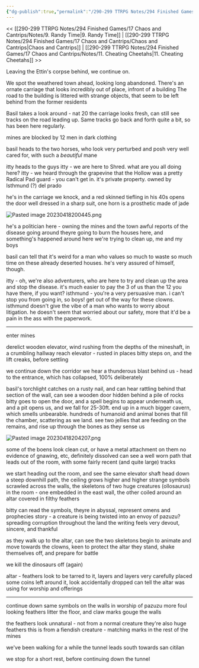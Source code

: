 ```yaml
---
{"dg-publish":true,"permalink":"/290-299 TTRPG Notes/294 Finished Games/17 Chaos and Cantrips/Notes/10. Scaring Skeletons/"}
---
```



<< [[290-299 TTRPG Notes/294 Finished Games/17 Chaos and Cantrips/Notes/9. Randy Time\|9. Randy Time]] | [[290-299 TTRPG Notes/294 Finished Games/17 Chaos and Cantrips/Chaos and Cantrips\|Chaos and Cantrips]] | [[290-299 TTRPG Notes/294 Finished Games/17 Chaos and Cantrips/Notes/11. Cheating Cheetahs\|11. Cheating Cheetahs]] >>

Leaving the Ettin's corpse behind, we continue on.

We spot the weathered town ahead, looking long abandoned.
There's an ornate carriage that looks incredibly out of place, infront of a building
The road to the building is littered with strange objects, that seem to be left behind from the former residents

Basil takes a look around - nat 20
the carriage looks fresh, can still see tracks on the road leading up.
Same tracks go back and forth quite a bit, so has been here regularly.

mines are blocked by 12 men in dark clothing

basil heads to the two horses, who look very perturbed and posh
very well cared for, with such a _beautiful_ mane

itty heads to the guys
itty - we are here to Shred. what are you all doing here?
itty - we heard through the grapevine that the Hollow was a pretty Radical Pad
guard - you can't get in. it's private property. owned by Isthmund (?) del prado

he's in the carriage
we knock, and a red skinned tiefling in his 40s opens the door
well dressed in a sharp suit, one horn is a prosthetic made of jade

![Pasted image 20230418200445.png](/img/user/290-299%20TTRPG%20Notes/294%20Finished%20Games/17%20Chaos%20and%20Cantrips/Notes/Pasted%20image%2020230418200445.png)

he's a politician here - owning the mines and the town
awful reports of the disease going around
theyre going to burn the houses here, and something's happened around here
we're trying to clean up, me and my boys

basil can tell that it's weird for a man who values so much to waste so much time on these already deserted houses. he's very assured of himself, though.

itty - oh, we're also adventurers, who are here to try and clean up the area and stop the disease. it's much easier to pay the 3 of us than the 12 you have there, if you want?
isthmund - you're a very persuasive man. i can't stop you from going in, so boys! get out of the way for these clowns.
isthmund doesn't give the vibe of a man who wants to worry about litigation. he doesn't seem that worried about our safety, more that it'd be a pain in the ass with the paperwork.

---

enter mines

derelict wooden elevator, wind rushing from the depths of the mineshaft, in a crumbling hallway
reach elevator - rusted in places
bitty steps on, and the lift creaks, before settling

we continue down the corridor
we hear a thunderous blast behind us - head to the entrance, which has collapsed, 100% deliberately

basil's torchlight catches on a rusty nail, and can hear rattling behind that section of the wall, can see a wooden door hidden behind a pile of rocks
bitty goes to open the door, and a spell begins to appear underneath us, and a pit opens us, and we fall for 25-30ft. 
end up in a much bigger cavern, which smells unbearable. hundreds of humanoid and animal bones that fill the chamber, scattering as we land.
see two jellies that are feeding on the remains, and rise up through the bones as they sense us

![Pasted image 20230418204207.png](/img/user/290-299%20TTRPG%20Notes/294%20Finished%20Games/17%20Chaos%20and%20Cantrips/Notes/Pasted%20image%2020230418204207.png)

some of the boens look clean cut, or have a metal attachment on them
no evidence of gnawing, etc, definitely dissolved
can see a well worn path that leads out of the room, with some fairly recent (and quite large) tracks

we start heading out the room, and see the same elevator shaft
head down a steep downhill path, the ceiling grows higher and higher
strange symbols scrawled across the walls, the skeletons of two huge creatures (ollosaurus) in the room - one embedded in the east wall, the other coiled around an altar covered in filthy feathers

bitty can read the symbols, theyre in abyssal, represent omens and prophecies
story - a creature is being twisted into an envoy of pazuzu? spreading corruption throughout the land
the writing feels very devout, sincere, and thankful

as they walk up to the altar, can see the two skeletons begin to animate and move towards the clowns, keen to protect the altar
they stand, shake themselves off, and prepare for battle

we kill the dinosaurs off (again)

altar - feathers look to be tarred to it, layers and layers very carefully placed
some coins left around it, look accidentally dropped
can tell the altar was using for worship and offerings

---

continue down
same symbols on the walls in worship of pazuzu
more foul looking feathers litter the floor, and claw marks gouge the walls

the feathers look unnatural - not from a normal creature
they're also huge feathers
this is from a fiendish creature - matching marks in the rest of the mines

we've been walking for a while 
the tunnel leads south towards san citilan

we stop for a short rest, before continuing down the tunnel


